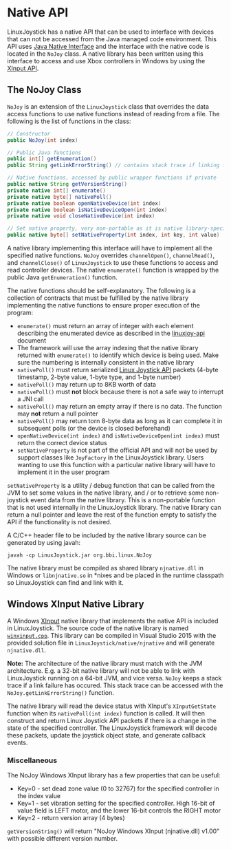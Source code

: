 # Native API

LinuxJoystick has a native API that can be used to interface with devices that can not be accessed from the Java managed code environment. This API uses [Java Native Interface](http://docs.oracle.com/javase/7/docs/technotes/guides/jni/) and the interface with the native code is located in the `NoJoy` class. A native library has been written using this interface to access and use Xbox controllers in Windows by using the [XInput API](https://msdn.microsoft.com/en-us/library/windows/desktop/hh405053(v=vs.85).aspx).

## The NoJoy Class

`NoJoy` is an extension of the `LinuxJoystick` class that overrides the data access functions to use native functions instead of reading from a file. The following is the list of functions in the class:

```java
// Constructor
public NoJoy(int index)

// Public Java functions
public int[] getEnumeration()
public String getLinkErrorString() // contains stack trace if linking failed

// Native functions, accessed by public wrapper functions if private
public native String getVersionString()
private native int[] enumerate()
private native byte[] nativePoll()
private native boolean openNativeDevice(int index)
private native boolean isNativeDeviceOpen(int index)
private native void closeNativeDevice(int index)

// Set native property, very non-portable as it is native library-specific
public native byte[] setNativeProperty(int index, int key, int value)
```

A native library implementing this interface will have to implement all the specified native functions. `NoJoy` overrides `channelOpen()`, `channelRead()`, and `channelClose()` of `LinuxJoystick` to use these functions to access and read controller devices. The native `enumerate()` function is wrapped by the public Java `getEnumeration()` function.

The native functions should be self-explanatory. The following is a collection of contracts that must be fulfilled by the native library implementing the native functions to ensure proper execution of the program:
- `enumerate()` must return an array of integer with each element describing the enumerated device as described in the [linuxjoy-api](linuxjoy-api.md) document
- The framework will use the array indexing that the native library returned with `enumerate()` to identify which device is being used. Make sure the numbering is internally consistent in the native library
- `nativePoll()` must return serialized [Linux Joystick API](https://www.kernel.org/doc/Documentation/input/joystick-api.txt) packets (4-byte timestamp, 2-byte value, 1-byte type, and 1-byte number)
- `nativePoll()` may return up to 8KB worth of data
- `nativePoll()` must **not** block because there is not a safe way to interrupt a JNI call
- `nativePoll()` may return an empty array if there is no data. The function may **not** return a null pointer
- `nativePoll()` may return torn 8-byte data as long as it can complete it in subsequent polls (or the device is closed beforehand)
- `openNativeDevice(int index)` and `isNativeDeviceOpen(int index)` must return the correct device status
- `setNativeProperty` is not part of the official API and will not be used by support classes like `JoyFactory` in the LinuxJoystick library. Users wanting to use this function with a particular native library will have to implement it in the user program

`setNativeProperty` is a utility / debug function that can be called from the JVM to set some values in the native library, and / or to retrieve some non-joystick event data from the native library. This is a non-portable function that is not used internally in the LinuxJoystick library. The native library can return a null pointer and leave the rest of the function empty to satisfy the API if the functionality is not desired.

A C/C++ header file to be included by the native library source can be generated by using javah:

```
javah -cp LinuxJoystick.jar org.bbi.linux.NoJoy
```

The native library must be compiled as shared library `njnative.dll` in Windows or `libnjnative.so` in *nixes and be placed in the runtime classpath so LinuxJoystick can find and link with it.

## Windows XInput Native Library

A Windows [XInput](https://msdn.microsoft.com/en-us/library/windows/desktop/hh405053(v=vs.85).aspx) native library that implements the native API is included in LinuxJoystick. The source code of the native library is named [`winxinput.cpp`](LinuxJoystick/native/winxinput.cpp). This library can be compiled in Visual Studio 2015 with the provided solution file in `LinuxJoystick/native/njnative` and will generate `njnative.dll`.

**Note:** The architecture of the native library must match with the JVM architecture. E.g. a 32-bit native library will not be able to link with LinuxJoystick running on a 64-bit JVM, and vice versa. `NoJoy` keeps a stack trace if a link failure has occured. This stack trace can be accessed with the `NoJoy.getLinkErrorString()` function.

The native library will read the device status with XInput's `XInputGetState` function when its `nativePoll(int index)` function is called. It will then construct and return Linux Joystick API packets if there is a change in the state of the specified controller. The LinuxJoystick framework will decode these packets, update the joystick object state, and generate callback events.

### Miscellaneous

The NoJoy Windows XInput library has a few properties that can be useful:

- Key=0 - set dead zone value (0 to 32767) for the specified controller in the index value
- Key=1 - set vibration setting for the specified controller. High 16-bit of value field is LEFT motor, and the lower 16-bit controls the RIGHT motor
- Key=2 - return version array (4 bytes)
 
`getVersionString()` will return "NoJoy Windows XInput (njnative.dll) v1.00" with possible different version number.
